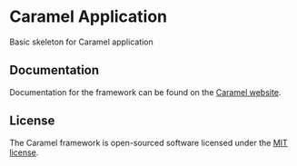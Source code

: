 # Caramel Application

Basic skeleton for Caramel application

## Documentation

Documentation for the framework can be found on the [Caramel website](https://caramel.bitvirtu.com/docs).

## License

The Caramel framework is open-sourced software licensed under the [MIT license](https://opensource.org/licenses/MIT).